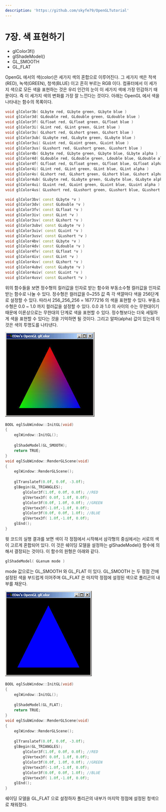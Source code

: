 ```yaml
---
description: 'https://github.com/skyfe79/OpenGLTutorial'
---
```


# 7장. 색 표현하기

* glColor3f\(\)
* glShadeModel\(\)
* GL\_SMOOTH
* GL\_FLAT

OpenGL 에서의 색\(color\)은 세가지 색의 혼합으로 이루어진다. 그 세가지 색은 적색\(RED\), 녹색\(GREEN\), 청색\(BLUE\) 이고 흔히 부르는 RGB 이다. 컴퓨터에서 이 세가지 색으로 모든 색을 표현하는 것은 우리 인간의 눈이 이 세가지 색에 가장 민감하기 때문이다. 즉 이 세가지 색의 변화를 가장 잘 느낀다는 것이다. 아래는 OpenGL 에서 색을 나타내는 함수의 목록이다.

```cpp
void glColor3b( GLbyte red, GLbyte green, GLbyte blue ) 
void glColor3d( GLdouble red, GLdouble green, GLdouble blue ) 
void glColor3f( GLfloat red, GLfloat green, GLfloat blue ) 
void glColor3i( GLint red, GLint green, GLint blue ) 
void glColor3s( GLshort red, GLshort green, GLshort blue ) 
void glColor3ub( GLubyte red, GLubyte green, GLubyte blue ) 
void glColor3ui( GLuint red, GLuint green, GLuint blue ) 
void glColor3us( GLushort red, GLushort green, GLushort blue ) 
void glColor4b( GLbyte red, GLbyte green, GLbyte blue, GLbyte alpha ) 
void glColor4d( GLdouble red, GLdouble green, Ldouble blue, GLdouble alpha ) 
void glColor4f( GLfloat red, GLfloat green, GLfloat blue, GLfloat alpha ) 
void glColor4i( GLint red, GLint green, GLint blue, GLint alpha ) 
void glColor4s( GLshort red, GLshort green, GLshort blue, GLshort alpha ) 
void glColor4ub( GLubyte red, GLubyte green, GLubyte blue, GLubyte alpha ) 
void glColor4ui( GLuint red, GLuint green, GLuint blue, GLuint alpha ) 
void glColor4us( GLushort red, GLushort green, GLushort blue, GLushort alpha )
```

```cpp
void glColor3bv( const GLbyte *v ) 
void glColor3dv( const GLdouble *v ) 
void glColor3fv( const GLfloat *v ) 
void glColor3iv( const GLint *v ) 
void glColor3sv( const GLshort *v ) 
void glColor3ubv( const GLubyte *v ) 
void glColor3uiv( const GLuint *v ) 
void glColor3usv( const GLushort *v ) 
void glColor4bv( const GLbyte *v ) 
void glColor4dv( const GLdouble *v ) 
void glColor4fv( const GLfloat *v ) 
void glColor4iv( const GLint *v ) 
void glColor4sv( const GLshort *v ) 
void glColor4ubv( const GLubyte *v ) 
void glColor4uiv( const GLuint *v ) 
void glColor4usv( const GLushort *v )
```

위의 함수들을 보면 정수형의 컬러값을 인자로 받는 함수와 부동소수형 컬러값을 인자로 받는 함수로 나눌 수 있다. 정수형은 컬러값을 0~255 값 즉 각 색깔마다 색을 256단계로 설정할 수 있다. 따라서 256_256_256 = 16777216 의 색을 표현할 수 있다. 부동소수형은 0.0 ~ 1.0 까지 컬러값을 설정할 수 있다. 0.0 과 1.0 의 사이의 수는 무한대이기 때문에 이론상으로는 무한대의 단계로 색을 표현할 수 있다. 정수형보다는 더욱 세밀하게 색을 표현할 수 있다는 것을 기억하면 될 것이다. 그리고 알파\(alpha\) 값이 있는데 이 것은 색의 투명도를 나타낸다.

![](../../.gitbook/assets/07_im01.jpg)

```cpp
BOOL eglSubWindow::InitGL(void)
{
    eglWindow::InitGL();

    glShadeModel(GL_SMOOTH);
    return TRUE;
}
void eglSubWindow::RenderGLScene(void)
{
    eglWindow::RenderGLScene();

    glTranslatef(0.0f, 0.0f, -3.0f);
    glBegin(GL_TRIANGLES);
        glColor3f(1.0f, 0.0f, 0.0f); //RED
        glVertex3f( 0.0f, 1.0f, 0.0f);
        glColor3f(0.0f, 1.0f, 0.0f); //GREEN
        glVertex3f(-1.0f,-1.0f, 0.0f);
        glColor3f(0.0f, 0.0f, 1.0f); //BLUE 
        glVertex3f( 1.0f,-1.0f, 0.0f);
    glEnd();
}
```

윗 코드의 실행 결과를 보면 색이 각 정점에서 시작해서 삼각형의 중심에서는 서로의 색이 고르게 혼합되어 있다. 이 것은 쉐이딩 모델을 설정하는 glShadeModel\(\) 함수에 의해서 결정되는 것이다. 이 함수의 원형은 아래와 같다.

```cpp
glShadeModel( GLenum mode )
```

mode 값으로는 GL\_SMOOTH 와 GL\_FLAT 이 있다. GL\_SMOOTH 는 두 정점 간에 설정된 색을 부드럽게 이어주며 GL\_FLAT 은 마지막 정점에 설정된 색으로 폴리곤의 내부를 채운다.

![](../../.gitbook/assets/07_im02.jpg)

```cpp
BOOL eglSubWindow::InitGL(void)
{
    eglWindow::InitGL();

    glShadeModel(GL_FLAT);
    return TRUE;
}
void eglSubWindow::RenderGLScene(void)
{
    eglWindow::RenderGLScene();

    glTranslatef(0.0f, 0.0f, -3.0f);
    glBegin(GL_TRIANGLES);
        glColor3f(1.0f, 0.0f, 0.0f); //RED
        glVertex3f( 0.0f, 1.0f, 0.0f);
        glColor3f(0.0f, 1.0f, 0.0f); //GREEN
        glVertex3f(-1.0f,-1.0f, 0.0f);
        glColor3f(0.0f, 0.0f, 1.0f); //BLUE 
        glVertex3f( 1.0f,-1.0f, 0.0f);
    glEnd();
}
```

쉐이딩 모델을 GL\_FLAT 으로 설정하자 폴리곤의 내부가 마지막 정점에 설정된 청색으로 채워졌다.

